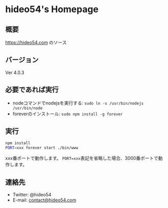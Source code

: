 # hideo54's Homepage

## 概要

https://hideo54.com のソース

## バージョン

Ver 4.0.3

## 必要であれば実行

* nodeコマンドでnodejsを実行する: `sudo ln -s /usr/bin/nodejs /usr/bin/node`
* foreverのインストール: `sudo npm install -g forever`

## 実行

```bash
npm install
PORT=xxx forever start ./bin/www
```

xxx番ポートで動作します。
`PORT=xxx`表記を省略した場合、3000番ポートで動作します。

## 連絡先

* Twitter: @hideo54
* E-mail: contact@hideo54.com
